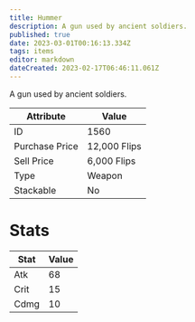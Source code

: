 ```yaml
---
title: Hummer
description: A gun used by ancient soldiers.
published: true
date: 2023-03-01T00:16:13.334Z
tags: items
editor: markdown
dateCreated: 2023-02-17T06:46:11.061Z
---
```


A gun used by ancient soldiers.

|Attribute|Value|
|-|-|
|ID|1560|
|Purchase Price|12,000 Flips|
|Sell Price|6,000 Flips|
|Type|Weapon|
|Stackable|No|

# Stats
|Stat|Value|
|-|-|
|Atk|68|
|Crit|15|
|Cdmg|10|
